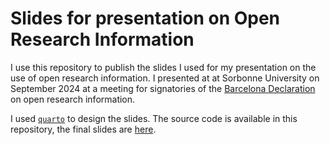 # Slides for presentation on Open Research Information
I use this repository to publish the slides I used for my presentation on the use of open research information. I presented at at Sorbonne University on September 2024 at a meeting for signatories of the [Barcelona Declaration](https://barcelona-declaration.org/) on open research information. 

I used [`quarto`](https://quarto.org/) to design the slides. The source code is available in this repository, the final slides are [here](https://mtthsdzwn.github.io/20240923-Sorbonne/).
